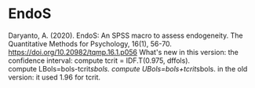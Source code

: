 # EndoS
Daryanto, A. (2020). EndoS: An SPSS macro to assess endogeneity. The Quantitative Methods for Psychology, 16(1), 56-70. https://doi.org/10.20982/tqmp.16.1.p056
What's new in this version:
the confidence interval: 
compute tcrit = IDF.T(0.975, dffols).     
compute LBols=bols-tcrit*sbols.
compute UBols=bols+tcrit*sbols.
in the old version: it used 1.96 for tcrit.
